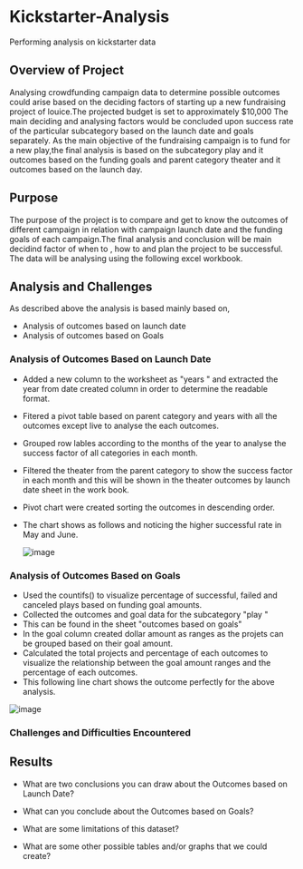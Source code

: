 # Kickstarter-Analysis
Performing analysis on kickstarter data
## Overview of Project
Analysing crowdfunding campaign data to determine possible outcomes could arise based on the deciding factors of starting up a new fundraising project of louice.The projected budget is set to approximately $10,000
The main deciding and analysing factors would be concluded upon success rate of the particular subcategory based on the launch date and goals separately.
As the main objective of the fundraising campaign is to fund for a new play,the final analysis is based on the subcategory play and it outcomes based on the funding goals and parent category theater and it outcomes based on the launch day.   

## Purpose
The purpose of the project is to compare and get to know the outcomes of different campaign in relation with campaign launch date and the funding goals of each campaign.The final analysis and conclusion will be main decidind factor of when to , how to and plan the project to be successful. The data will be analysing using the following excel workbook. 

## Analysis and Challenges
As described above the analysis is based mainly based on,
- Analysis of outcomes based on launch date
- Analysis of outcomes based on Goals

### Analysis of Outcomes Based on Launch Date

- Added a new column to the worksheet as "years " and extracted the year from date created column in order to determine the readable format. 
- Fitered a pivot table based on parent category and years with all the outcomes except live to analyse the each outcomes. 
- Grouped row lables according to the months of the year to analyse the success factor of all categories in each month. 
- Filtered the theater from the parent category to show the success factor in each month and this will be shown in the theater outcomes by launch date sheet in the work book.
- Pivot chart were created sorting the outcomes in descending order. 
- The chart shows as follows and noticing the higher successful rate in May and June.
  
  ![image](https://user-images.githubusercontent.com/93173498/140600027-5974c046-6487-4844-b0b1-284895362431.png)


### Analysis of Outcomes Based on Goals
- Used the countifs() to visualize percentage of successful, failed and canceled plays based on funding goal amounts.
- Collected the outcomes and goal data for the subcategory "play " 
- This can be found in the sheet "outcomes based on goals"
- In the goal column created dollar amount as ranges as the projets can be grouped based on their goal amount. 
- Calculated the total projects and percentage of each outcomes to visualize the relationship between the goal amount ranges and the percentage of each outcomes. 
- This following line chart shows the outcome perfectly for the above analysis.

 ![image](https://user-images.githubusercontent.com/93173498/140600003-5803d221-5649-43b8-b1bb-70d08cf4b202.png)



### Challenges and Difficulties Encountered

## Results

- What are two conclusions you can draw about the Outcomes based on Launch Date?

- What can you conclude about the Outcomes based on Goals?

- What are some limitations of this dataset?

- What are some other possible tables and/or graphs that we could create?
